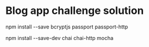 Blog app challenge solution
==========================

npm install --save bcryptjs  passport passport-http

npm install --save-dev chai chai-http mocha
